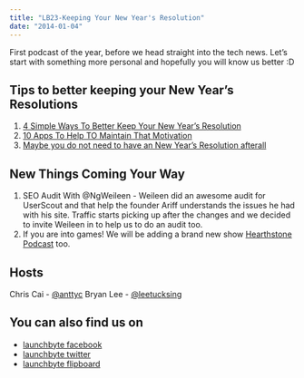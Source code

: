 ```yaml
---
title: "LB23-Keeping Your New Year's Resolution"
date: "2014-01-04"
---
```


First podcast of the year, before we head straight into the tech news. Let’s start with something more personal and hopefully you will know us better :D

## Tips to better keeping your New Year’s Resolutions

1. [4 Simple Ways To Better Keep Your New Year’s Resolution](http://www.forbes.com/sites/erikaandersen/2014/01/01/4-simple-ways-to-have-a-better-shot-at-keeping-your-new-years-resolutions/)
2. [10 Apps To Help TO Maintain That Motivation](http://business.time.com/2014/01/01/10-apps-to-help-you-keep-your-new-years-resolutions/?utm_source=feedburner&utm_medium=feed&utm_campaign=Feed%3A+time%2Fbusiness+%28TIME%3A+Top+Business+Stories%29%203.%20http://www.businessinsider.com/against-ne)
3. [Maybe you do not need to have an New Year’s Resolution afterall](http://www.businessinsider.com/against-new-years-resolutions-2014-1)

## New Things Coming Your Way

1. SEO Audit With @NgWeileen - Weileen did an awesome audit for UserScout and that help the founder Ariff understands the issues he had with his site. Traffic starts picking up after the changes and we decided to invite Weileen in to help us to do an audit too.
2. If you are into games! We will be adding a brand new show [Hearthstone Podcast](http://us.battle.net/hearthstone/en/) too.

## Hosts

Chris Cai - [@anttyc](https://twitter.com/AnttyC) Bryan Lee - [@leetucksing](https://twitter.com/leetucksing)

## You can also find us on

- [launchbyte facebook](https://www.facebook.com/Launchbyte)
- [launchbyte twitter](https://twitter.com/LaunchByte)
- [launchbyte flipboard](https://flipboard.com/section/launchbyte-bIWT8H)
